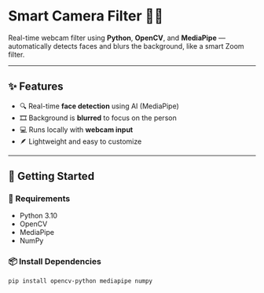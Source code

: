 # Smart Camera Filter 🎥🧠

Real-time webcam filter using **Python**, **OpenCV**, and **MediaPipe** — automatically detects faces and blurs the background, like a smart Zoom filter.

---

## ✨ Features

- 🔍 Real-time **face detection** using AI (MediaPipe)
- 🎞️ Background is **blurred** to focus on the person
- 💻 Runs locally with **webcam input**
- 🪶 Lightweight and easy to customize

---

## 🚀 Getting Started

### 🧰 Requirements

- Python 3.10
- OpenCV
- MediaPipe
- NumPy

### 📦 Install Dependencies

```bash
pip install opencv-python mediapipe numpy

